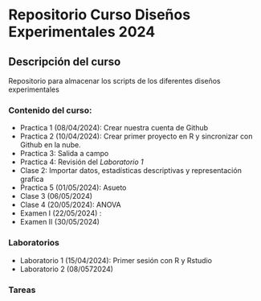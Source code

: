 # Repositorio Curso Diseños Experimentales 2024

## Descripción del curso
Repositorio para almacenar los scripts de los diferentes diseños experimentales

### Contenido del curso:

+ Practica 1 (08/04/2024): Crear nuestra cuenta de Github
+ Practica 2 (10/04/2024): Crear primer proyecto en R y sincronizar con Github en la nube.
+ Practica 3: Salida a campo
+ Practica 4: Revisión del *Laboratorio 1* 
+ Clase 2: Importar datos, estadísticas descriptivas y representación grafica
+ Practica 5 (01/05/2024): Asueto
+ Clase 3 (06/05/2024)
+ Clase 4 (20/05/2024): ANOVA
+ Examen I (22/05/2024) :
+ Examen II (30/05/2024)
  
  
### Laboratorios
+ Laboratorio 1 (15/04/2024): Primer sesión con R y Rstudio
+ Laboratorio 2 (08/0572024)


### Tareas
